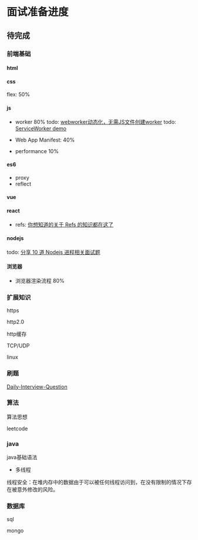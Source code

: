 # 面试准备进度

## 待完成

### 前端基础

#### html

#### css

flex: 50%

#### js

- worker 80%
  todo: [webworker动态化，无需JS文件创建worker](https://zhuanlan.zhihu.com/p/83001302)
  todo: [ServiceWorker demo](https://developer.mozilla.org/zh-CN/docs/Web/API/Service_Worker_API)

- Web App Manifest: 40%

- performance 10%

#### es6

- proxy
- reflect

#### vue

#### react

- refs: [你想知道的关于 Refs 的知识都在这了](https://juejin.im/post/5db6506d6fb9a0207326a928)

#### nodejs

todo: [分享 10 道 Nodejs 进程相关面试题](https://juejin.im/post/5d082214f265da1bb564f97b)

#### 浏览器

- 浏览器渲染流程 80%

### 扩展知识

https

http2.0

http缓存

TCP/UDP

linux

### 刷题

[Daily-Interview-Question](https://github.com/Advanced-Frontend/Daily-Interview-Question)

### 算法

算法思想

leetcode

### java

java基础语法

- 多线程

线程安全：在堆内存中的数据由于可以被任何线程访问到，在没有限制的情况下存在被意外修改的风险。

### 数据库

sql

mongo
